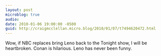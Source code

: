 ```yaml
---
layout: post
microblog: true
audio: 
date: 2010-01-06 19:00:00 -0500
guid: http://craigmcclellan.micro.blog/2010/01/07/t7494620472.html
---
```

Wow, if NBC replaces bring Leno back to the Tonight show, I will be heartbroken.  Conan is hilarious.  Leno has never been funny.
